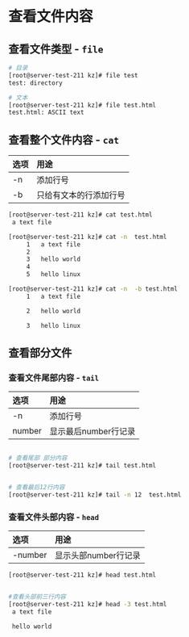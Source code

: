 # 查看文件内容

## 查看文件类型 - `file`

```bash
# 目录
[root@server-test-211 kz]# file test
test: directory

```

```bash
# 文本
[root@server-test-211 kz]# file test.html
test.html: ASCII text

```

## 查看整个文件内容 - `cat`

| 选项 | 用途 |
|:-------|:-----|
| -n | 添加行号 |
| -b | 只给有文本的行添加行号|

```bash
[root@server-test-211 kz]# cat test.html
 a text file

```

```bash
[root@server-test-211 kz]# cat -n  test.html
     1	 a text file
     2	
     3	 hello world
     4	
     5	 hello linux
````

```bash
[root@server-test-211 kz]# cat -n  -b test.html
     1	 a text file

     2	 hello world

     3	 hello linux

```

## 查看部分文件

### 查看文件尾部内容 - `tail`

| 选项 | 用途 |
|:-------|:-----|
| -n | 添加行号 |
| number | 显示最后number行记录|

```bash

# 查看尾部 部分内容
[root@server-test-211 kz]# tail test.html
```

```bash

# 查看最后12行内容
[root@server-test-211 kz]# tail -n 12  test.html

```

### 查看文件头部内容 - `head`

| 选项 | 用途 |
|:-------|:-----|
| -number | 显示头部number行记录|

```bash
[root@server-test-211 kz]# head test.html

```

```bash

#查看头部前三行内容
[root@server-test-211 kz]# head -3 test.html
 a text file

 hello world

```